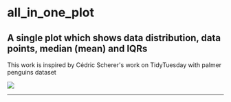 # all_in_one_plot
## A single plot which shows data distribution, data points, median (mean) and IQRs

This work is inspired by Cédric Scherer's work on TidyTuesday with palmer penguins dataset

![](https://raw.githubusercontent.com/Z3tt/TidyTuesday/master/plots/2020_31/2020_31_PalmerPenguins.png)

---

